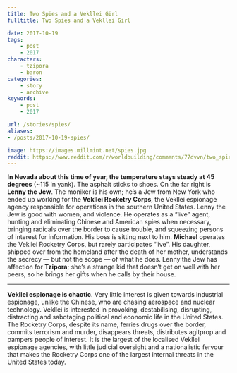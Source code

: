```yaml
---
title: Two Spies and a Vekllei Girl
fulltitle: Two Spies and a Vekllei Girl

date: 2017-10-19
tags:
    - post
    - 2017
characters:
    - tzipora
    - baron
categories:
    - story
    - archive
keywords:
    - post
    - 2017

url: /stories/spies/
aliases:
- /posts/2017-10-19-spies/

image: https://images.millmint.net/spies.jpg
reddit: https://www.reddit.com/r/worldbuilding/comments/77dvvn/two_spies_and_a_vekllei_girl/
---
```


**In Nevada about this time of year, the temperature stays steady at 45 degrees** (~115 in yank). The asphalt sticks to shoes. On the far right is **Lenny the Jew**. The moniker is his own; he’s a Jew from New York who ended up working for the **Vekllei Rocketry Corps**, the Vekllei espionage agency responsible for operations in the southern United States. Lenny the Jew is good with women, and violence. He operates as a “live” agent, hunting and eliminating Chinese and American spies when necessary, bringing radicals over the border to cause trouble, and squeezing persons of interest for information. His boss is sitting next to him. **Michael** operates the Vekllei Rocketry Corps, but rarely participates “live”. His daughter, shipped over from the homeland after the death of her mother, understands the secrecy  —  but not the scope  —  of what he does. Lenny the Jew has affection for **Tzipora**; she’s a strange kid that doesn’t get on well with her peers, so he brings her gifts when he calls by their house.

*****

**Vekllei espionage is chaotic**. Very little interest is given towards industrial espionage, unlike the Chinese, who are chasing aerospace and nuclear technology. Vekllei is interested in provoking, destabilising, disrupting, distracting and sabotaging political and economic life in the United States. The Rocketry Corps, despite its name, ferries drugs over the border, commits terrorism and murder, disappears threats, distributes agitprop and pampers people of interest. It is the largest of the localised Vekllei espionage agencies, with little judicial oversight and a nationalistic fervour that makes the Rocketry Corps one of the largest internal threats in the United States today.
